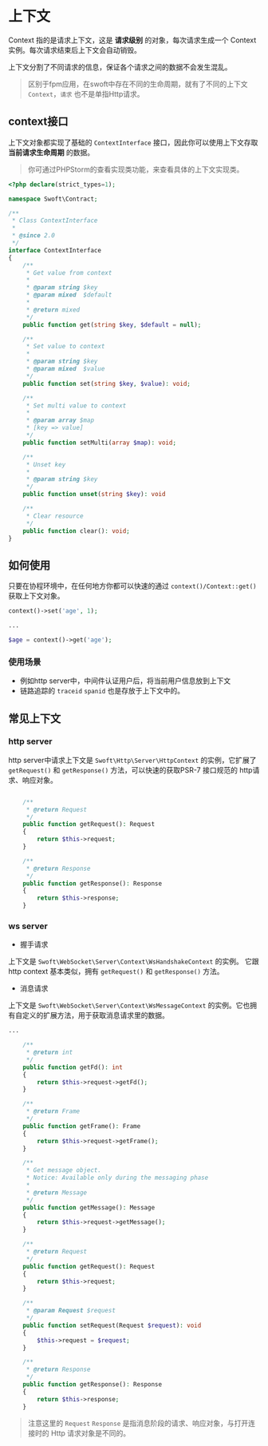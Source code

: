 # 上下文

Context 指的是请求上下文，这是 **请求级别** 的对象，每次请求生成一个 Context 实例。每次请求结束后上下文会自动销毁。

上下文分割了不同请求的信息，保证各个请求之间的数据不会发生混乱。

> 区别于fpm应用，在swoft中存在不同的生命周期，就有了不同的上下文 `Context`，`请求` 也不是单指Http请求。

## context接口

上下文对象都实现了基础的 `ContextInterface` 接口，因此你可以使用上下文存取 **当前请求生命周期** 的数据。

> 你可通过PHPStorm的查看实现类功能，来查看具体的上下文实现类。

```php
<?php declare(strict_types=1);

namespace Swoft\Contract;

/**
 * Class ContextInterface
 *
 * @since 2.0
 */
interface ContextInterface
{
    /**
     * Get value from context
     *
     * @param string $key
     * @param mixed  $default
     *
     * @return mixed
     */
    public function get(string $key, $default = null);

    /**
     * Set value to context
     *
     * @param string $key
     * @param mixed  $value
     */
    public function set(string $key, $value): void;

    /**
     * Set multi value to context
     *
     * @param array $map
     * [key => value]
     */
    public function setMulti(array $map): void;

    /**
     * Unset key
     *
     * @param string $key
     */
    public function unset(string $key): void

    /**
     * Clear resource
     */
    public function clear(): void;
}
```

## 如何使用

只要在协程环境中，在任何地方你都可以快速的通过 `context()/Context::get()` 获取上下文对象。

```php
context()->set('age', 1);

...

$age = context()->get('age');
```

### 使用场景

- 例如http server中，中间件认证用户后，将当前用户信息放到上下文
- 链路追踪的 `traceid` `spanid` 也是存放于上下文中的。

## 常见上下文

### http server

http server中请求上下文是 `Swoft\Http\Server\HttpContext` 的实例，它扩展了 `getRequest()` 和 `getResponse()` 方法，可以快速的获取PSR-7 接口规范的 http请求、响应对象。

```php

    /**
     * @return Request
     */
    public function getRequest(): Request
    {
        return $this->request;
    }

    /**
     * @return Response
     */
    public function getResponse(): Response
    {
        return $this->response;
    }
```

### ws server

- 握手请求

上下文是 `Swoft\WebSocket\Server\Context\WsHandshakeContext` 的实例。
它跟 http context 基本类似，拥有 `getRequest()` 和 `getResponse()` 方法。

- 消息请求

上下文是 `Swoft\WebSocket\Server\Context\WsMessageContext` 的实例。它也拥有自定义的扩展方法，用于获取消息请求里的数据。

```php
...

    /**
     * @return int
     */
    public function getFd(): int
    {
        return $this->request->getFd();
    }

    /**
     * @return Frame
     */
    public function getFrame(): Frame
    {
        return $this->request->getFrame();
    }

    /**
     * Get message object.
     * Notice: Available only during the messaging phase
     *
     * @return Message
     */
    public function getMessage(): Message
    {
        return $this->request->getMessage();
    }

    /**
     * @return Request
     */
    public function getRequest(): Request
    {
        return $this->request;
    }

    /**
     * @param Request $request
     */
    public function setRequest(Request $request): void
    {
        $this->request = $request;
    }

    /**
     * @return Response
     */
    public function getResponse(): Response
    {
        return $this->response;
    }
```

> 注意这里的 `Request` `Response` 是指消息阶段的请求、响应对象，与打开连接时的 Http 请求对象是不同的。


